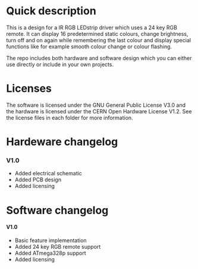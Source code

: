 # Quick description 

This is a design for a IR RGB LEDstrip driver which uses a 24 key RGB remote. It can display 16 predetermined static colours, change brightness, turn off and on again while remembering the last colour and display special functions like for example smooth colour change or colour flashing. 

The repo includes both hardware and software design which you can either use directly or include in your own projects.

# Licenses

The software is licensed under the GNU General Public License V3.0 and the hardware is licensed under the CERN Open Hardware License V1.2. See the license files in each folder for more information.

# Hardeware changelog
### V1.0
- Added electrical schematic
- Added PCB design
- Added licensing

# Software changelog
#### V1.0
- Basic feature implementation
- Added 24 key RGB remote support
- Added ATmega328p support
- Added licensing
